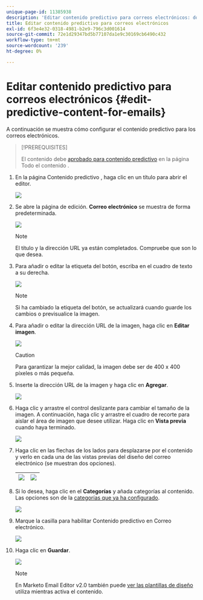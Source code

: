 ```yaml
---
unique-page-id: 11385938
description: 'Editar contenido predictivo para correos electrónicos: documentos de Marketo: documentación del producto'
title: Editar contenido predictivo para correos electrónicos
exl-id: 6f3e4e32-0318-4981-b2e9-796c3d001614
source-git-commit: 72e1d29347bd5b77107da1e9c30169cb6490c432
workflow-type: tm+mt
source-wordcount: '239'
ht-degree: 0%

---
```


# Editar contenido predictivo para correos electrónicos {#edit-predictive-content-for-emails}

A continuación se muestra cómo configurar el contenido predictivo para los correos electrónicos.

>[!PREREQUISITES]
>
>El contenido debe [aprobado para contenido predictivo](/help/marketo/product-docs/predictive-content/working-with-all-content/approve-a-title-for-predictive-content.md) en la página Todo el contenido .

1. En la página Contenido predictivo , haga clic en un título para abrir el editor.

   ![](assets/image2017-10-3-9-3a30-3a25.png)

1. Se abre la página de edición. **Correo electrónico** se muestra de forma predeterminada.

   ![](assets/image2017-10-3-9-3a31-3a18.png)

   >[!NOTE]
   >
   >El título y la dirección URL ya están completados. Compruebe que son lo que desea.

1. Para añadir o editar la etiqueta del botón, escriba en el cuadro de texto a su derecha.

   ![](assets/image2017-10-3-9-3a32-3a18.png)

   >[!NOTE]
   >
   >Si ha cambiado la etiqueta del botón, se actualizará cuando guarde los cambios o previsualice la imagen.

1. Para añadir o editar la dirección URL de la imagen, haga clic en **Editar imagen**.

   ![](assets/image2017-10-3-9-3a33-3a11.png)

   >[!CAUTION]
   >
   >Para garantizar la mejor calidad, la imagen debe ser de 400 x 400 píxeles o más pequeña.

1. Inserte la dirección URL de la imagen y haga clic en **Agregar**.

   ![](assets/five.png)

1. Haga clic y arrastre el control deslizante para cambiar el tamaño de la imagen. A continuación, haga clic y arrastre el cuadro de recorte para aislar el área de imagen que desee utilizar. Haga clic en **Vista previa** cuando haya terminado.

   ![](assets/six.png)

1. Haga clic en las flechas de los lados para desplazarse por el contenido y verlo en cada una de las vistas previas del diseño del correo electrónico (se muestran dos opciones).

   | ![](assets/sevena.png) | ![](assets/sevenb.png) |
   |---|---|

1. Si lo desea, haga clic en el **Categorías** y añada categorías al contenido. Las opciones son de la [categorías que ya ha configurado](/help/marketo/product-docs/predictive-content/getting-started/set-up-categories.md).

   ![](assets/eight.png)

1. Marque la casilla para habilitar Contenido predictivo en Correo electrónico.

   ![](assets/nine.png)

1. Haga clic en **Guardar**.

   ![](assets/save.png)

   >[!NOTE]
   >
   >En Marketo Email Editor v2.0 también puede [ver las plantillas de diseño](/help/marketo/product-docs/predictive-content/enabling-predictive-content/enable-predictive-content-in-emails.md) utiliza mientras activa el contenido.
